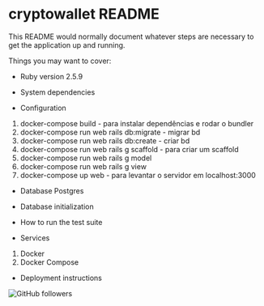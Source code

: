 # cryptowallet README


This README would normally document whatever steps are necessary to get the
application up and running.

Things you may want to cover:

* Ruby version 2.5.9

* System dependencies

* Configuration
1. docker-compose build - para instalar dependências e rodar o bundler
2. docker-compose run web rails db:migrate - migrar bd
3. docker-compose run web rails db:create - criar bd
4. docker-compose run web rails g scaffold - para criar um scaffold
5. docker-compose run web rails g model
6. docker-compose run web rails g view 
7. docker-compose up web - para levantar o servidor em localhost:3000

* Database Postgres

* Database initialization 

* How to run the test suite

* Services
1. Docker
2. Docker Compose

* Deployment instructions


![GitHub followers](https://img.shields.io/github/followers/marcianomatias?style=social)